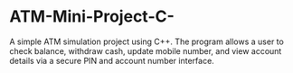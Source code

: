 # ATM-Mini-Project-C-
A simple ATM simulation project using C++. The program allows a user to check balance, withdraw cash, update mobile number, and view account details via a secure PIN and account number interface.
